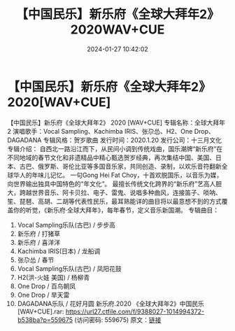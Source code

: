 ﻿---
title: 【中国民乐】新乐府《全球大拜年2》2020WAV+CUE
date: 2024-01-27 10:42:02
categories: WAV车载音乐、镜像
tags: 华语中文
---
# 【中国民乐】新乐府《全球大拜年2》2020[WAV+CUE]

【中国民乐】新乐府《全球大拜年2》 2020 [WAV+CUE]
专辑名称：全球大拜年2
演唱歌手：Vocal Sampling、Kachimba IRIS、张尕怂、H2、One Drop、DAGADANA
专辑风格：贺岁歌曲
发行时间：2020.1.20
发行公司：十三月文化
专辑介绍：
自西北一路沿江而下，从民间小调到传统戏曲，国乐潮牌“新乐府”在不同地域的春节文化和非遗精品中精心甄选贺岁经典，再次集结中国、美国、日本、古巴、俄罗斯、哥伦比亚等多国音乐家，共同创造、录制，以欢乐音符翻新全球华人的年味儿记忆。
一句Gong Hei Fat Choy，十首欢脱国乐，以音乐为媒，向世界输出独具中国特色的“年文化”。
最擅长传统文化跨界的“新乐府”艺高人胆大，跨越世界音乐、阿卡贝拉、电子、雷鬼、说唱多种曲风，连接笛子、唢呐、笙、琵琶、高胡、二胡等代表性民乐，最耳熟能详的曲目将以最意想不到的方式覆盖你的听觉，《新乐府·全球大拜年》，每年春节，定义音乐新国潮。
专辑曲目：
01. Vocal Sampling乐队(古巴) / 步步高
02. 新乐府 / 打猪草
03. 新乐府 / 喜洋洋
04. Kachimba IRIS(日本) / 龙船调
05. 张尕怂 / 春节
06. Vocal Sampling乐队(古巴) / 凤阳花鼓
07. H2(洪-火娃 美国) / 杨柳青
08. One Drop / 百鸟朝凤
09. One Drop / 旱天雷
10. DAGADANA乐队 / 花好月圆
新乐府.2020 《全球大拜年2》中国民乐 [WAV+CUE].rar: https://url27.ctfile.com/f/9388027-1014994372-b538ba?p=559675
(访问密码: 559675)
原文：[链接](https://blog.sina.com.cn/s/blog_1647c7e76010314bm.html)
